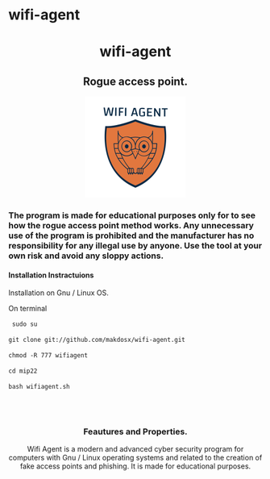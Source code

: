 # wifi-agent

 <h1 align="center"> wifi-agent </h1>
 
 <h2 align="center"> Rogue access point. </h2> 

<p align="center">
<img src="logo/logo.png">  </br>
</p>


<h3>

The program is made for educational purposes only for to see how the rogue access point method works.
Any unnecessary use of the program is prohibited and the manufacturer has no responsibility for any illegal use by anyone.
Use the tool at your own risk and avoid any sloppy actions.

 </h3>
 
<p>
  
<h4> Installation Instractuions </h4>

Installation on Gnu / Linux OS. </br>

On terminal </br>

```diff
 sudo su 
```

```diff
git clone git://github.com/makdosx/wifi-agent.git 
```
```diff
chmod -R 777 wifiagent 
```

```diff
cd mip22
```

```diff
bash wifiagent.sh
```

</br> </br>

</p>



<h3 align="center">
Feautures and Properties.
</h3>

<p align="center">
Wifi Agent is a modern and advanced cyber security program for computers with Gnu / Linux operating systems and related to the creation of fake access points and phishing.
It is made for educational purposes.
</p>

 
<br/> <br/> <br/> 
